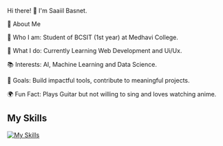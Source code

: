 Hi there! 👋 I'm Saaiil Basnet.

🚀 About Me

🌟 Who I am: Student of BCSIT (1st year) at Medhavi College.

💼 What I do: Currently Learning Web Development and Ui/Ux.

📚 Interests: AI, Machine Learning and Data Science.

🎯 Goals:  Build impactful tools, contribute to meaningful projects.

🌍 Fun Fact: Plays Guitar but not willing to sing and loves watching anime.

## My Skills

[![My Skills](https://skillicons.dev/icons?i=js,html,css,mysql,tailwind,c,c++,python,php)](https://skillicons.dev)

